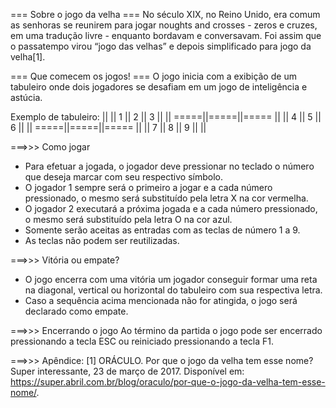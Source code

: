 === Sobre o jogo da velha ===
No século XIX, no Reino Unido, era comum as senhoras se reunirem para jogar noughts and crosses -
zeros e cruzes, em uma tradução livre - enquanto bordavam e conversavam. Foi assim que o
passatempo virou “jogo das velhas” e depois simplificado para jogo da velha[1]. 

=== Que comecem os jogos! ===
O jogo inicia com a exibição de um tabuleiro onde dois jogadores se desafiam em um jogo de inteligência e astúcia.

Exemplo de tabuleiro:
       ||     ||
    1  ||  2  ||  3
       ||     ||
  =====||=====||=====
       ||     ||
    4  ||  5  ||  6
       ||     ||
  =====||=====||=====
       ||     ||
    7  ||  8  ||  9
       ||     ||

===>>> Como jogar
- Para efetuar a jogada, o jogador deve pressionar no teclado o número que deseja marcar com seu respectivo símbolo.
- O jogador 1 sempre será o primeiro a jogar e a cada número pressionado, o mesmo será substituído pela letra X na cor vermelha.
- O jogador 2 executará a próxima jogada e a cada número pressionado, o mesmo será substituído pela letra O na cor azul.
- Somente serão aceitas as entradas com as teclas de número 1 a 9.
- As teclas não podem ser reutilizadas.

===>>> Vitória ou empate?
- O jogo encerra com uma vitória um jogador conseguir formar uma reta na diagonal, vertical ou horizontal do tabuleiro com sua respectiva letra.
- Caso a sequência acima mencionada não for atingida, o jogo será declarado como empate.

===>>> Encerrando o jogo
Ao término da partida o jogo pode ser encerrado pressionando a tecla ESC ou reiniciado pressionando a tecla F1.

===>>> Apêndice:
[1] ORÁCULO. Por que o jogo da velha tem esse nome? Super interessante, 23 de março de 2017. Disponível em:
<https://super.abril.com.br/blog/oraculo/por-que-o-jogo-da-velha-tem-esse-nome/>.
